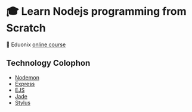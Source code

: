 # :mortar_board: Learn Nodejs programming from Scratch

:link: Eduonix [online course][course]

## Technology Colophon

- [Nodemon](https://nodemon.io/)
- [Express](https://expressjs.com/)
- [EJS](https://ejs.co/)
- [Jade](https://jade-lang.com/)
- [Stylus](https://stylus-lang.com/)

[course]: https://www.eduonix.com/new_dashboard/Learn-HTML5-Programming-For-Beginners

